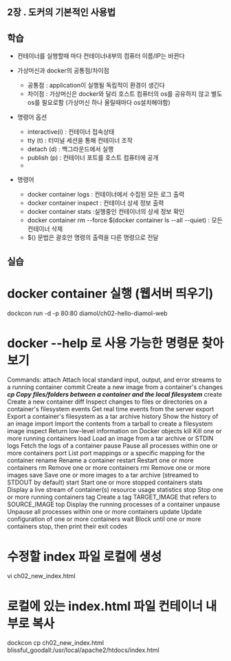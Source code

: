 
## 2장 . 도커의 기본적인 사용법

## 학습 ##
- 컨테이너를 실행할때 마다 컨테이너내부의 컴퓨터 이름/IP는 바뀐다
- 가상머신과 docker의 공통점/차이점
    - 공통점 : application이 실행될 독립적이 환경이 생긴다
    - 차이점 : 가상머신은 docker와 달리 호스트 컴퓨터의 os를 공유하지 않고 별도 os를 필요로함 (가상머신 하나 올릴때마다 os설치해야함)

- 명령어 옵션
    - interactive(i) : 컨테이너 접속상태
    - tty (t) : 터미널 세션을 통해 컨테이너 조작
    - detach (d) : 백그라운드에서 실행
    - publish (p) : 컨테이너 포트를 호스트 컴퓨터에 공개
    -
- 명령어
    - docker container logs : 컨테이너에서 수집된 모든 로그 출력
    - docker container inspect : 컨테이너 상세 정보 출력
    - docker container stats :실행중인 컨테이너의 상세 정보 확인
    - docker container rm --force $(docker container ls --all --quiet) : 모든컨테이너 삭제
    - $() 문법은 괄호안 명령의 출력을 다른 명령으로 전달
## 실습 ##

# docker container 실행 (웹서버 띄우기)
dockcon run -d -p 80:80 diamol/ch02-hello-diamol-web

#  docker --help 로 사용 가능한 명령문 찾아보기
Commands:
attach      Attach local standard input, output, and error streams to a running container
commit      Create a new image from a container's changes
_**cp          Copy files/folders between a container and the local filesystem**_
create      Create a new container
diff        Inspect changes to files or directories on a container's filesystem
events      Get real time events from the server
export      Export a container's filesystem as a tar archive
history     Show the history of an image
import      Import the contents from a tarball to create a filesystem image
inspect     Return low-level information on Docker objects
kill        Kill one or more running containers
load        Load an image from a tar archive or STDIN
logs        Fetch the logs of a container
pause       Pause all processes within one or more containers
port        List port mappings or a specific mapping for the container
rename      Rename a container
restart     Restart one or more containers
rm          Remove one or more containers
rmi         Remove one or more images
save        Save one or more images to a tar archive (streamed to STDOUT by default)
start       Start one or more stopped containers
stats       Display a live stream of container(s) resource usage statistics
stop        Stop one or more running containers
tag         Create a tag TARGET_IMAGE that refers to SOURCE_IMAGE
top         Display the running processes of a container
unpause     Unpause all processes within one or more containers
update      Update configuration of one or more containers
wait        Block until one or more containers stop, then print their exit codes

# 수정할 index 파일 로컬에 생성
vi ch02_new_index.html

# 로컬에 있는 index.html 파일 컨테이너 내부로 복사
dockcon cp ch02_new_index.html blissful_goodall:/usr/local/apache2/htdocs/index.html